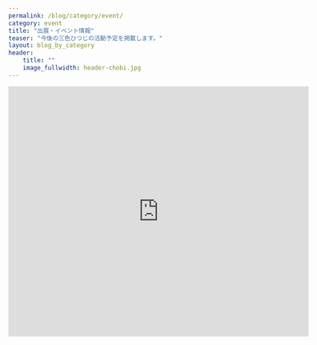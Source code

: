 ```yaml
---
permalink: /blog/category/event/
category: event
title: "出展・イベント情報"
teaser: "今後の三色ひつじの活動予定を掲載します。"
layout: blog_by_category
header:
    title: ""
    image_fullwidth: header-chobi.jpg
---
```


<!--google calendar-->
<iframe src="https://calendar.google.com/calendar/b/1/embed?showTitle=0&amp;showDate=0&amp;showPrint=0&amp;showTz=0&amp;height=500&amp;wkst=1&amp;hl=ja&amp;bgcolor=%23ffffff&amp;src=m9h10bvbl2pbor2ugk47jkqn4c%40group.calendar.google.com&amp;color=%23875509&amp;src=ja.japanese%23holiday%40group.v.calendar.google.com&amp;color=%2329527A&amp;ctz=Asia%2FTokyo" style="border-width:0" width="600" height="500" frameborder="0" scrolling="no"></iframe>


<!--instagram 

<img src="https://www.instagram.com/p/B0RtICtnF1r/media?size=l" style="">

-->
